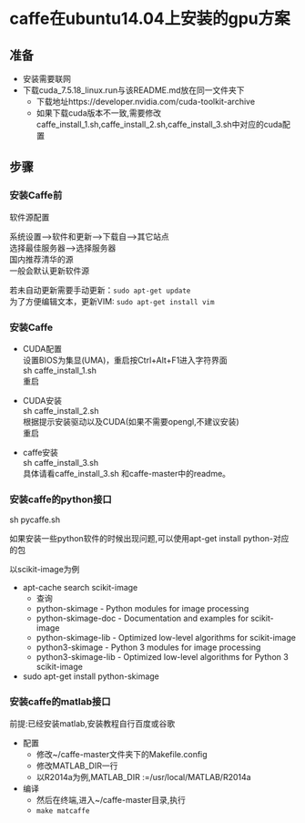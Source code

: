 # caffe在ubuntu14.04上安装的gpu方案

## 准备
- 安装需要联网
- 下载cuda_7.5.18_linux.run与该README.md放在同一文件夹下
    - 下载地址https://developer.nvidia.com/cuda-toolkit-archive
    - 如果下载cuda版本不一致,需要修改caffe_install_1.sh,caffe_install_2.sh,caffe_install_3.sh中对应的cuda配置

## 步骤

### 安装Caffe前

软件源配置

系统设置—>软件和更新—>下载自—>其它站点  
选择最佳服务器—>选择服务器  
国内推荐清华的源  
一般会默认更新软件源  

若未自动更新需要手动更新：`sudo apt-get update`  
为了方便编辑文本，更新VIM: `sudo apt-get install vim`  


### 安装Caffe

- CUDA配置  
设置BIOS为集显(UMA)，重启按Ctrl+Alt+F1进入字符界面  
sh caffe_install_1.sh  
重启  

- CUDA安装  
sh caffe_install_2.sh  
根据提示安装驱动以及CUDA(如果不需要opengl,不建议安装)  
重启  

- caffe安装  
sh caffe_install_3.sh  
具体请看caffe_install_3.sh 和caffe-master中的readme。 

### 安装caffe的python接口

sh pycaffe.sh

如果安装一些python软件的时候出现问题,可以使用apt-get install python-对应的包  

以scikit-image为例

- apt-cache search scikit-image
    - 查询
    - python-skimage - Python modules for image processing
    - python-skimage-doc - Documentation and examples for scikit-image
    - python-skimage-lib - Optimized low-level algorithms for scikit-image
    - python3-skimage - Python 3 modules for image processing
    - python3-skimage-lib - Optimized low-level algorithms for Python 3 scikit-image
- sudo apt-get install python-skimage


### 安装caffe的matlab接口

前提:已经安装matlab,安装教程自行百度或谷歌

- 配置
    - 修改~/caffe-master文件夹下的Makefile.config  
    - 修改MATLAB_DIR一行   
    - 以R2014a为例,MATLAB_DIR :=/usr/local/MATLAB/R2014a  
- 编译
    - 然后在终端,进入~/caffe-master目录,执行
    - `make matcaffe`
